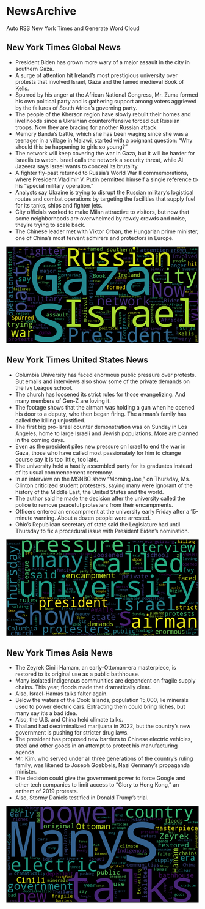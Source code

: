 # NewsArchive
Auto RSS New York Times and Generate Word Cloud

## New York Times Global News
* President Biden has grown more wary of a major assault in the city in southern Gaza.
* A surge of attention hit Ireland’s most prestigious university over protests that involved Israel, Gaza and the famed medieval Book of Kells.
* Spurred by his anger at the African National Congress, Mr. Zuma formed his own political party and is gathering support among voters aggrieved by the failures of South Africa’s governing party.
* The people of the Kherson region have slowly rebuilt their homes and livelihoods since a Ukrainian counteroffensive forced out Russian troops. Now they are bracing for another Russian attack.
* Memory Banda’s battle, which she has been waging since she was a teenager in a village in Malawi, started with a poignant question: “Why should this be happening to girls so young?”
* The network will keep covering the war in Gaza, but it will be harder for Israelis to watch. Israel calls the network a security threat, while Al Jazeera says Israel wants to conceal its brutality.
* A fighter fly-past returned to Russia’s World War II commemorations, where President Vladimir V. Putin permitted himself a single reference to his “special military operation.”
* Analysts say Ukraine is trying to disrupt the Russian military’s logistical routes and combat operations by targeting the facilities that supply fuel for its tanks, ships and fighter jets.
* City officials worked to make Milan attractive to visitors, but now that some neighborhoods are overwhelmed by rowdy crowds and noise, they’re trying to scale back.
* The Chinese leader met with Viktor Orban, the Hungarian prime minister, one of China’s most fervent admirers and protectors in Europe.

![Global](./global.png)
## New York Times United States News
* Columbia University has faced enormous public pressure over protests. But emails and interviews also show some of the private demands on the Ivy League school.
* The church has loosened its strict rules for those evangelizing. And many members of Gen-Z are loving it.
* The footage shows that the airman was holding a gun when he opened his door to a deputy, who then began firing. The airman’s family has called the killing unjustified.
* The first big pro-Israel counter demonstration was on Sunday in Los Angeles, home to large Israeli and Jewish populations. More are planned in the coming days.
* Even as the president piles new pressure on Israel to end the war in Gaza, those who have called most passionately for him to change course say it is too little, too late.
* The university held a hastily assembled party for its graduates instead of its usual commencement ceremony.
* In an interview on the MSNBC show “Morning Joe,” on Thursday, Ms. Clinton criticized student protesters, saying many were ignorant of the history of the Middle East, the United States and the world.
* The author said he made the decision after the university called the police to remove peaceful protesters from their encampments.
* Officers entered an encampment at the university early Friday after a 15-minute warning. About a dozen people were arrested.
* Ohio’s Republican secretary of state said the Legislature had until Thursday to fix a procedural issue with President Biden’s nomination.

![US](./usnews.png)
## New York Times Asia News
* The Zeyrek Cinili Hamam, an early-Ottoman-era masterpiece, is restored to its original use as a public bathhouse.
* Many isolated Indigenous communities are dependent on fragile supply chains. This year, floods made that dramatically clear.
* Also, Israel-Hamas talks falter again.
* Below the waters of the Cook Islands, population 15,000, lie minerals used to power electric cars. Extracting them could bring riches, but many say it’s a bad idea.
* Also, the U.S. and China held climate talks.
* Thailand had decriminalized marijuana in 2022, but the country’s new government is pushing for stricter drug laws.
* The president has proposed new barriers to Chinese electric vehicles, steel and other goods in an attempt to protect his manufacturing agenda.
* Mr. Kim, who served under all three generations of the country’s ruling family, was likened to Joseph Goebbels, Nazi Germany’s propaganda minister.
* The decision could give the government power to force Google and other tech companies to limit access to “Glory to Hong Kong,” an anthem of 2019 protests.
* Also, Stormy Daniels testified in Donald Trump’s trial.

![Asian](./asian.png)
